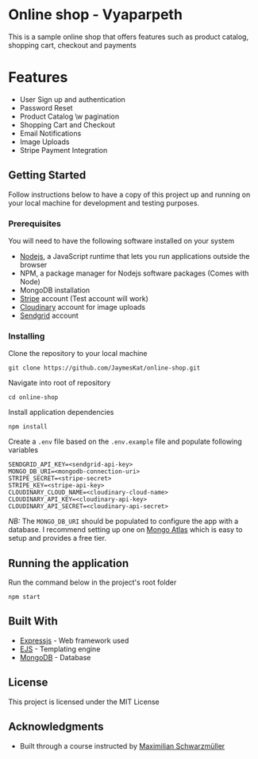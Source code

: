 # Online shop - Vyaparpeth
This is a sample online shop that offers features such as product catalog, shopping cart, checkout and payments

# Features
- User Sign up and authentication
- Password Reset
- Product Catalog \w pagination
- Shopping Cart and Checkout
- Email Notifications
- Image Uploads
- Stripe Payment Integration

## Getting Started

Follow instructions below to have a copy of this project up and running on your local machine for development and testing purposes. 

### Prerequisites

You will need to have the following software installed on your system

- [Nodejs](https://nodejs.org/en/download/), a JavaScript runtime that lets you run applications outside the browser
- NPM, a package manager for Nodejs software packages (Comes with Node)
- MongoDB installation 
- [Stripe](https://dashboard.stripe.com/register) account (Test account will work)
- [Cloudinary](https://cloudinary.com/) account for image uploads
- [Sendgrid](sendgrid.com) account

### Installing

Clone the repository to your local machine

```
git clone https://github.com/JaymesKat/online-shop.git
```

Navigate into root of repository

```
cd online-shop
```

Install application dependencies

```
npm install
```

Create a `.env` file based on the `.env.example` file and populate following variables

```
SENDGRID_API_KEY=<sendgrid-api-key>
MONGO_DB_URI=<mongodb-connection-uri>
STRIPE_SECRET=<stripe-secret>
STRIPE_KEY=<stripe-api-key>
CLOUDINARY_CLOUD_NAME=<cloudinary-cloud-name>
CLOUDINARY_API_KEY=<cloudinary-api-key>
CLOUDINARY_API_SECRET=<cloudinary-api-secret>
```

*NB:* The `MONGO_DB_URI` should be populated to configure the app with a database. I recommend setting up one on [Mongo Atlas](https://www.mongodb.com/cloud/atlas) which is easy to setup and provides a free tier.

## Running the application

Run the command below in the project's root folder
```
npm start
```

## Built With

* [Expressjs](https://expressjs.com/) - Web framework used
* [EJS](https://ejs.co) - Templating engine
* [MongoDB](https://www.mongodb.com) - Database

## License

This project is licensed under the MIT License

## Acknowledgments

* Built through a course instructed by [Maximilian Schwarzmüller](https://www.udemy.com/user/maximilian-schwarzmuller/)

